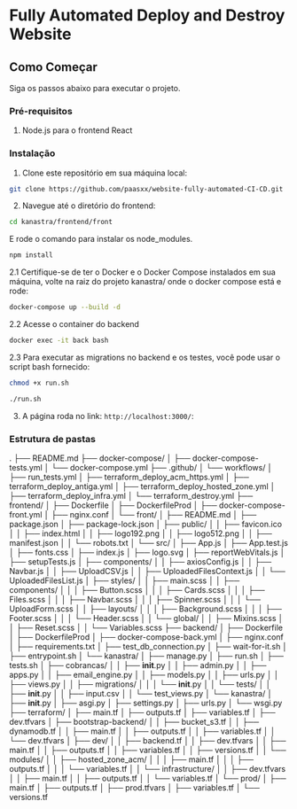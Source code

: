 # Fully Automated Deploy and Destroy Website


## Como Começar

Siga os passos abaixo para executar o projeto.

### Pré-requisitos

1. Node.js para o frontend React

### Instalação


1. Clone este repositório em sua máquina local:

```bash
git clone https://github.com/paasxx/website-fully-automated-CI-CD.git
```

2. Navegue até o diretório do frontend:

```bash
cd kanastra/frontend/front
```
E rode o comando para instalar os node_modules.
```bash
npm install
```

2.1 Certifique-se de ter o Docker e o Docker Compose instalados em sua máquina, volte na raiz do projeto kanastra/ onde o docker compose está e rode:

```bash
docker-compose up --build -d
```
2.2 Acesse o container do backend

```bash
docker exec -it back bash
```

2.3 Para executar as migrations no backend e os testes, você pode usar o script bash fornecido:

```bash
chmod +x run.sh
```

```bash
./run.sh
```

3. A página roda no link: `http://localhost:3000/`:

### Estrutura de pastas



.
├── README.md
├── docker-compose/
│   ├── docker-compose-tests.yml
│   └── docker-compose.yml
├── .github/
│   └── workflows/
│       ├── run_tests.yml
│       ├── terraform_deploy_acm_https.yml
│       ├── terraform_deploy_antiga.yml
│       ├── terraform_deploy_hosted_zone.yml
│       ├── terraform_deploy_infra.yml
│       └── terraform_destroy.yml
├── frontend/
│   ├── Dockerfile
│   ├── DockerfileProd
│   ├── docker-compose-front.yml
│   ├── nginx.conf
│   └── front/
│       ├── README.md
│       ├── package.json
│       ├── package-lock.json
│       ├── public/
│       │   ├── favicon.ico
│       │   ├── index.html
│       │   ├── logo192.png
│       │   ├── logo512.png
│       │   ├── manifest.json
│       │   └── robots.txt
│       └── src/
│           ├── App.js
│           ├── App.test.js
│           ├── fonts.css
│           ├── index.js
│           ├── logo.svg
│           ├── reportWebVitals.js
│           ├── setupTests.js
│           ├── components/
│           │   ├── axiosConfig.js
│           │   ├── Navbar.js
│           │   ├── UploadCSV.js
│           │   ├── UploadedFilesContext.js
│           │   └── UploadedFilesList.js
│           ├── styles/
│           │   ├── main.scss
│           │   ├── components/
│           │   │   ├── Button.scss
│           │   │   ├── Cards.scss
│           │   │   ├── Files.scss
│           │   │   ├── Navbar.scss
│           │   │   ├── Spinner.scss
│           │   │   └── UploadForm.scss
│           │   ├── layouts/
│           │   │   ├── Background.scss
│           │   │   ├── Footer.scss
│           │   │   └── Header.scss
│           │   └── global/
│           │       ├── Mixins.scss
│           │       ├── Reset.scss
│           │       └── Variables.scss
├── backend/
│   ├── Dockerfile
│   ├── DockerfileProd
│   ├── docker-compose-back.yml
│   ├── nginx.conf
│   ├── requirements.txt
│   ├── test_db_connection.py
│   ├── wait-for-it.sh
│   ├── entrypoint.sh
│   └── kanastra/
│       ├── manage.py
│       ├── run.sh
│       ├── tests.sh
│       ├── cobrancas/
│       │   ├── __init__.py
│       │   ├── admin.py
│       │   ├── apps.py
│       │   ├── email_engine.py
│       │   ├── models.py
│       │   ├── urls.py
│       │   ├── views.py
│       │   ├── migrations/
│       │   │   └── __init__.py
│       │   └── tests/
│       │       ├── __init__.py
│       │       ├── input.csv
│       │       └── test_views.py
│       └── kanastra/
│           ├── __init__.py
│           ├── asgi.py
│           ├── settings.py
│           ├── urls.py
│           └── wsgi.py
├── terraform/
│   ├── main.tf
│   ├── outputs.tf
│   ├── variables.tf
│   ├── dev.tfvars
│   ├── bootstrap-backend/
│   │   ├── bucket_s3.tf
│   │   ├── dynamodb.tf
│   │   ├── main.tf
│   │   ├── outputs.tf
│   │   ├── variables.tf
│   │   └── dev.tfvars
│   ├── dev/
│   │   ├── backend.tf
│   │   ├── dev.tfvars
│   │   ├── main.tf
│   │   ├── outputs.tf
│   │   ├── variables.tf
│   │   ├── versions.tf
│   │   └── modules/
│   │       ├── hosted_zone_acm/
│   │       │   ├── main.tf
│   │       │   ├── outputs.tf
│   │       │   └── variables.tf
│   │       └── infrastructure/
│   │           ├── dev.tfvars
│   │           ├── main.tf
│   │           ├── outputs.tf
│   │           └── variables.tf
│   └── prod/
│       ├── main.tf
│       ├── outputs.tf
│       ├── prod.tfvars
│       ├── variables.tf
│       └── versions.tf
